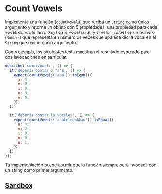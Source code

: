 # Count Vowels

Implementa una función (`countVowels`) que reciba un `String` como único
argumento y retorne un objeto con 5 propiedades, una propiedad para cada vocal,
donde la llave (_key_) es la vocal en sí, y el valor (_value_) es un número
(`Number`) que representa en número de veces que aparece dicha vocal en el
`String` que recibe como argumento.

Como ejemplo, los siguientes tests muestran el resultado esperado para dos
invocaciones en particular.

```js
describe('countVowels', () => {
  it('debería contar 3 "a"s', () => {
    expect(countVowels('aaa')).toEqual({
      a: 3,
      e: 0,
      i: 0,
      o: 0,
      u: 0,
    });
  });

  it('debería contar la vocales', () => {
    expect(countVowels('aaabrteenkkau')).toEqual({
      a: 4,
      e: 2,
      i: 0,
      o: 0,
      u: 1,
    });
  });
});
```

Tu implementación puede asumir que la función siempre será invocada con un
string como primer argumento.

## [Sandbox](https://lab.cs50.io/Laboratoria/job-application-public/main/02-tech-mentoring/exercises/08-count-vowels/boilerplate/)
